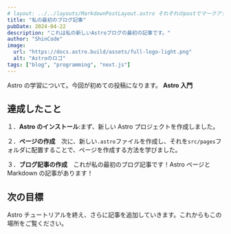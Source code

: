 ```yaml
---
# layout: ../../layouts/MarkdownPostLayout.astro それぞれのpostでマークアップする
title: "私の最初のブログ記事"
pubDate: 2024-04-22
description: "これは私の新しいAstroブログの最初の記事です。"
author: "ShinCode"
image:
  url: "https://docs.astro.build/assets/full-logo-light.png"
  alt: "Astroのロゴ"
tags: ["blog", "programming", "next.js"]
---
```


Astro の学習について。今回が初めての投稿になります。 **Astro 入門**

## 達成したこと

１．**Astro のインストール**:まず、新しい Astro プロジェクトを作成しました。

２．**ページの作成**　次に、新しい`.astro`ファイルを作成し、それを`src/pages`フォルダに配置することで、ページを作成する方法を学びました。

３．**ブログ記事の作成**　これが私の最初のブログ記事です！Astro ページと Markdown の記事があります！

## 次の目標

Astro チュートリアルを終え、さらに記事を追加していきます。これからもこの場所をご覧ください。
